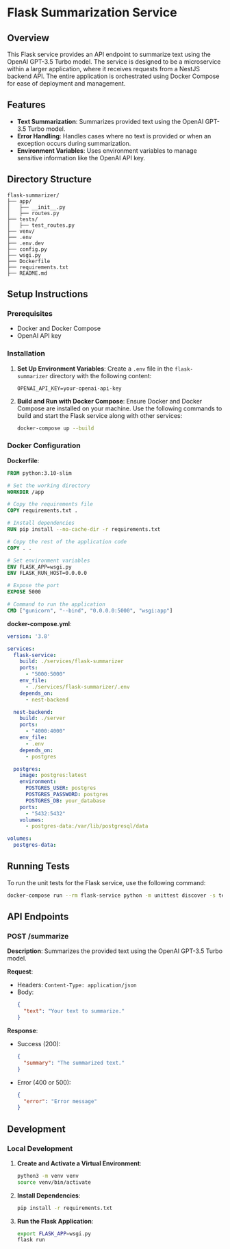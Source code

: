 # Flask Summarization Service

## Overview

This Flask service provides an API endpoint to summarize text using the OpenAI GPT-3.5 Turbo model. The service is designed to be a microservice within a larger application, where it receives requests from a NestJS backend API. The entire application is orchestrated using Docker Compose for ease of deployment and management.

## Features

- **Text Summarization**: Summarizes provided text using the OpenAI GPT-3.5 Turbo model.
- **Error Handling**: Handles cases where no text is provided or when an exception occurs during summarization.
- **Environment Variables**: Uses environment variables to manage sensitive information like the OpenAI API key.

## Directory Structure

```
flask-summarizer/
├── app/
│   ├── __init__.py
│   ├── routes.py
├── tests/
│   ├── test_routes.py
├── venv/
├── .env
├── .env.dev
├── config.py
├── wsgi.py
├── Dockerfile
├── requirements.txt
├── README.md
```

## Setup Instructions

### Prerequisites

- Docker and Docker Compose
- OpenAI API key

### Installation

1. **Set Up Environment Variables**:
   Create a `.env` file in the `flask-summarizer` directory with the following content:
   ```env
   OPENAI_API_KEY=your-openai-api-key
   ```

2. **Build and Run with Docker Compose**:
   Ensure Docker and Docker Compose are installed on your machine. Use the following commands to build and start the Flask service along with other services:
   ```bash
   docker-compose up --build
   ```

### Docker Configuration

**Dockerfile**:
```dockerfile
FROM python:3.10-slim

# Set the working directory
WORKDIR /app

# Copy the requirements file
COPY requirements.txt .

# Install dependencies
RUN pip install --no-cache-dir -r requirements.txt

# Copy the rest of the application code
COPY . .

# Set environment variables
ENV FLASK_APP=wsgi.py
ENV FLASK_RUN_HOST=0.0.0.0

# Expose the port
EXPOSE 5000

# Command to run the application
CMD ["gunicorn", "--bind", "0.0.0.0:5000", "wsgi:app"]
```

**docker-compose.yml**:
```yaml
version: '3.8'

services:
  flask-service:
    build: ./services/flask-summarizer
    ports:
      - "5000:5000"
    env_file:
      - ./services/flask-summarizer/.env
    depends_on:
      - nest-backend

  nest-backend:
    build: ./server
    ports:
      - "4000:4000"
    env_file:
      - .env
    depends_on:
      - postgres

  postgres:
    image: postgres:latest
    environment:
      POSTGRES_USER: postgres
      POSTGRES_PASSWORD: postgres
      POSTGRES_DB: your_database
    ports:
      - "5432:5432"
    volumes:
      - postgres-data:/var/lib/postgresql/data

volumes:
  postgres-data:

```

## Running Tests

To run the unit tests for the Flask service, use the following command:
```bash
docker-compose run --rm flask-service python -m unittest discover -s tests
```

## API Endpoints

### POST /summarize

**Description**: Summarizes the provided text using the OpenAI GPT-3.5 Turbo model.

**Request**:
- Headers: `Content-Type: application/json`
- Body:
  ```json
  {
    "text": "Your text to summarize."
  }
  ```

**Response**:
- Success (200):
  ```json
  {
    "summary": "The summarized text."
  }
  ```
- Error (400 or 500):
  ```json
  {
    "error": "Error message"
  }
  ```

## Development

### Local Development

1. **Create and Activate a Virtual Environment**:
   ```bash
   python3 -m venv venv
   source venv/bin/activate
   ```

2. **Install Dependencies**:
   ```bash
   pip install -r requirements.txt
   ```

3. **Run the Flask Application**:
   ```bash
   export FLASK_APP=wsgi.py
   flask run
   ```